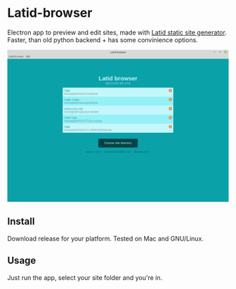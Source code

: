 
Latid-browser
=============

Electron app to preview and edit sites, made with [Latid static site generator](https://github.com/girobusan/latid). Faster, than old python backend + has some convinience options. 

![Screenshot](assets/latid-browser-screenshot.png)

Install
-------

Download release for your platform. Tested on Mac and GNU/Linux.

Usage
-----

Just run the app, select your site folder and you're in.